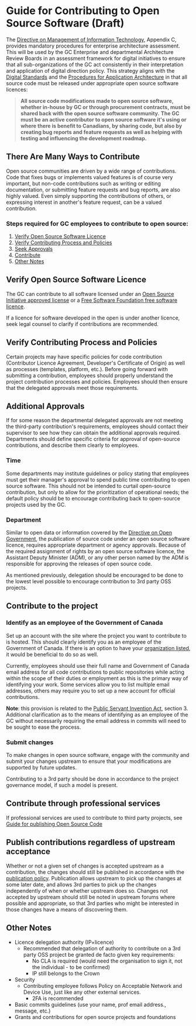 # Guide for Contributing to Open Source Software (Draft)

The [Directive on Management of Information Technology](https://www.tbs-sct.gc.ca/pol/doc-eng.aspx?id=15249), Appendix C, provides mandatory procedures for enterprise architecture assessment. This will be used by the GC Enterprise and departmental Architecture Review Boards in an assessment framework for digital initiatives to ensure that all sub-organizations of the GC act consistently in their interpretation and application of digital direction policy.  This strategy aligns with the [Digital Standards](https://www.canada.ca/en/government/publicservice/modernizing/government-canada-digital-standards.html) and the [Procedures for Application Architecture](https://www.tbs-sct.gc.ca/pol/doc-eng.aspx?id=15249#claC.2.3.8) in that all source code must be released under appropriate open source software licences:

> **All source code modifications made to open source software, whether in-house by GC or through procurement contracts, must be shared back with the open source software community.**
> **The GC must be an active contributor to open source software it's using or where there is benefit to Canadians, by sharing code, but also by creating bug reports and feature requests as well as helping with testing and influencing the development roadmap.**

## There Are Many Ways to Contribute

Open source communities are driven by a wide range of contributions.  Code that fixes bugs or implements valued features is of course very important, but non-code contributions such as writing or editing documentation, or submitting feature requests and bug reports, are also highly valued.  Even simply supporting the contributions of others, or expressing interest in another's feature request, can be a valued contribution.

### Steps required for GC employees to contribute to open source:

1. [Verify Open Source Software Licence](#verify-open-source-software-licence)
1. [Verify Contributing Process and Policies](#verify-contributing-process-and-policies)
1. [Seek Approvals](#seek-approvals)
1. [Contribute](#contribute)
1. [Other Notes](#other-notes)

## Verify Open Source Software Licence

The GC can contribute to all software licensed under an [Open Source Initiative approved license](https://opensource.org/licenses) or a [Free Software Foundation free software licence](https://www.gnu.org/licenses/license-list.html).

If a licence for software developed in the open is under another licence, seek legal counsel to clarify if contributions are recommended.

## Verify Contributing Process and Policies

Certain projects may have specific policies for code contribution (Contributor Licence Agreement, Developer's Certificate of Origin) as well as processes (templates, platform, etc.).  Before going forward with submitting a contribution, employees should properly understand the project contribution processes and policies.  Employees should then ensure that the delegated approvals meet those requirements.

## Additional Approvals

If for some reason the departmental delegated approvals are not meeting the third-party contribution's requirements, employees should contact their supervisor to see how they can obtain the additional approvals required.  Departments should define specific criteria for approval of open-source contributions, and describe them clearly to employees.

### Time

Some departments may institute guidelines or policy stating that employees must get their manager's approval to spend public time contributing to open source software.  This should not be intended to curtail open-source contribution, but only to allow for the prioritization of operational needs; the default policy should be to encourage contributing back to open-source projects used by the GC.

### Department

Similar to open data or information covered by the [Directive on Open Government](https://www.tbs-sct.gc.ca/pol/doc-eng.aspx?id=28108), the publication of source code under an open source software licence, requires appropriate department or agency approvals.
Because of the required assignment of rights by an open source software licence, the Assistant Deputy Minister (ADM), or any other person named by the ADM is responsible for approving the releases of open source code.

As mentioned previously, delegation should be encouraged to be done to the lowest level possible to encourage contribution to 3rd party OSS projects.

## Contribute to the project

### Identify as an employee of the Government of Canada

Set up an account with the site where the project you want to contribute to is hosted. 
This should clearly identify you as an employee of the Government of Canada. 
If there is an option to have your [organization listed](https://openconcept.ca/blog/mike/your-organization-using-drupal-get-drupalorg-account), it would be beneficial to do so as well.

Currently, employees should use their full name and Government of Canada email address for all code contributions to public repositories while acting within the scope of their duties or employment as this is the primary way of identifying your work.
Some services allow you to list multiple email addresses, others may require you to set up a new account for official contributions.

**Note**: this provision is related to the [Public Servant Invention Act](https://laws-lois.justice.gc.ca/eng/acts/P-32/FullText.html#h-3), section 3. 
Additional clarification as to the means of identifying as an employee of the GC without necessarily requiring the email address in commits will need to be sought to ease the process.

### Submit changes

To make changes in open source software, engage with the community and submit your changes upstream to ensure that your modifications are supported by future updates.

Contributing to a 3rd party should be done in accordance to the project governance model, if such a model is present.

## Contribute through professional services

If professional services are used to contribute to third party projects, see [Guide for publishing Open Source Code](publishing-open-source-code.md#obtain-rights-to-custom-code-in-contracts)

## Publish contributions regardless of upstream acceptance

Whether or not a given set of changes is accepted upstream as a contribution, the changes should still be published in accordance with the [publication policy](https://github.com/canada-ca/open-source-logiciel-libre/blob/master/en/guides/publishing-open-source-code.md).  Publication allows upstream to pick up the changes at some later date, and allows 3rd parties to pick up the changes independently of when or whether upstream does so.  Changes not accepted by upstream should still be noted in upstream forums where possible and appropriate, so that 3rd parties who might be interested in those changes have a means of discovering them.

## Other Notes

* Licence delegation authority (IP+licence)
  * Recommended that delegation of authority to contribute on a 3rd party OSS project be granted de facto given key requirements:
    * No CLA is required (would need the organisation to sign it, not the individual - to be confirmed)
    * IP still belongs to the Crown
* Security
  * Contributing employee follows Policy on Acceptable Network and Device Use, just like any other external services.
    * 2FA is recommended
* Basic commits guidelines (use your name, prof email address., message, etc.)
* Grants and contributions for open source projects and foundations
